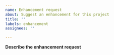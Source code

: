 ```yaml
---
name: Enhancement request
about: Suggest an enhancement for this project
title: ''
labels: enhancement
assignees: ''

---
```


**Describe the enhancement request**
